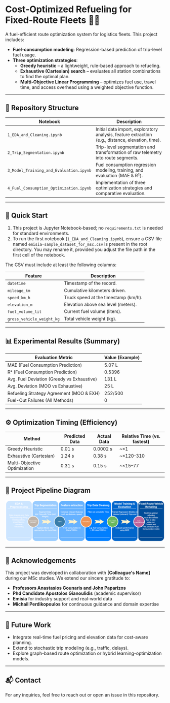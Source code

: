 # Cost‑Optimized Refueling for Fixed‑Route Fleets 🚚⛽

A fuel-efficient route optimization system for logistics fleets. This project includes:

- **Fuel-consumption modeling**: Regression-based prediction of trip-level fuel usage.
- **Three optimization strategies**:
  - **Greedy heuristic** – a lightweight, rule-based approach to refueling.
  - **Exhaustive (Cartesian) search** – evaluates all station combinations to find the optimal plan.
  - **Multi‑Objective Linear Programming** – optimizes fuel use, travel time, and access overhead using a weighted objective function.

---

## 📂 Repository Structure

| Notebook | Description |
|---------|-------------|
| `1_EDA_and_Cleaning.ipynb` | Initial data import, exploratory analysis, feature extraction (e.g., distance, elevation, time). |
| `2_Trip_Segmentation.ipynb` | Trip-level segmentation and transformation of raw telemetry into route segments. |
| `3_Model_Training_and_Evaluation.ipynb` | Fuel consumption regression modeling, training, and evaluation (MAE & R²). |
| `4_Fuel_Consumption_Optimization.ipynb` | Implementation of three optimization strategies and comparative evaluation. |

---

## 🚀 Quick Start

1. This project is Jupyter Notebook-based; no `requirements.txt` is needed for standard environments.
2. To run the first notebook (`1_EDA_and_Cleaning.ipynb`), ensure a CSV file named `emisia-sample_dataset_for_msc.csv` is present in the root directory. You may rename it, provided you adjust the file path in the first cell of the notebook.

The CSV must include at least the following columns:

| Feature | Description |
|---------|-------------|
| `datetime` | Timestamp of the record. |
| `mileage_km` | Cumulative kilometers driven. |
| `speed_km_h` | Truck speed at the timestamp (km/h). |
| `elevation_m` | Elevation above sea level (meters). |
| `fuel_volume_lit` | Current fuel volume (liters). |
| `gross_vehicle_weight_kg` | Total vehicle weight (kg). |

---

## 📊 Experimental Results (Summary)

| Evaluation Metric                          | Value (Example) |
|-------------------------------------------|-----------------|
| MAE (Fuel Consumption Prediction)          | 5.07 L         |
| R² (Fuel Consumption Prediction)           | 0.5396          |
| Avg. Fuel Deviation (Greedy vs Exhaustive) | 131 L           |
| Avg. Deviation (MOO vs Exhaustive)         | 25 L            |
| Refueling Strategy Agreement (MOO & EXH)   | 252/500         |
| Fuel-Out Failures (All Methods)            | 0               |


---

## ⚙️ Optimization Timing (Efficiency)

| Method                      | Predicted Data | Actual Data | Relative Time (vs. fastest) |
|----------------------------|----------------|-------------|-----------------------------|
| Greedy Heuristic           | 0.01 s         | 0.0002 s    | ~×1                         |
| Exhaustive (Cartesian)     | 1.24 s         | 0.38 s      | ~×120–310                   |
| Multi-Objective Optimization | 0.31 s       | 0.15 s      | ~×15–77                     |

---

## 📸 Project Pipeline Diagram

![Pipeline Overview](assets/pipelineOverview.png)


---

## 🙏 Acknowledgements

This project was developed in collaboration with **[Colleague's Name]** during our MSc studies. We extend our sincere gratitude to:


- **Professors Anastasios Gounaris and John Paparizos**
- **Phd Candidate Apostolos Gianoulidis** (academic supervisor)
- **Emisia** for industry support and real-world data
- **Michail Perdikopoulos** for continuous guidance and domain expertise

---

## 🔭 Future Work

- Integrate real-time fuel pricing and elevation data for cost-aware planning.
- Extend to stochastic trip modeling (e.g., traffic, delays).
- Explore graph-based route optimization or hybrid learning-optimization models.

---

## 📬 Contact

For any inquiries, feel free to reach out or open an issue in this repository.
